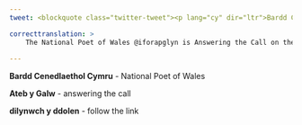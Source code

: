 ```yaml
---
tweet: <blockquote class="twitter-tweet"><p lang="cy" dir="ltr">Bardd Cenedlaethol Cymru <a href="https://twitter.com/iforapglyn?ref_src=twsrc%5Etfw">@iforapglyn</a> sydd yn Ateb y Galw ar wefan <a href="https://twitter.com/BBCCymruFyw?ref_src=twsrc%5Etfw">@BBCCymruFyw</a> yr wythnos hon. <br><br>Tybed beth yw hoff lyfr y Bardd Cenedlaethol? <br>Dilynwch y ddolen i ganfod yr ateb:<a href="https://t.co/mVTXZZmGRZ">https://t.co/mVTXZZmGRZ</a></p>&mdash; Llenyddiaeth Cymru (@LlenCymru) <a href="https://twitter.com/LlenCymru/status/1318121002887450630?ref_src=twsrc%5Etfw">October 19, 2020</a></blockquote> <script async src="https://platform.twitter.com/widgets.js" charset="utf-8"></script>

correcttranslation: > 
    The National Poet of Wales @iforapglyn is Answering the Call on the @BBCCymruFyw website this week. I wonder what is the National Poet's favourite book? Follow the link to find the answer.
    
---
```


**Bardd Cenedlaethol Cymru** - National Poet of Wales 

**Ateb y Galw** - answering the call

**dilynwch y ddolen** - follow the link


